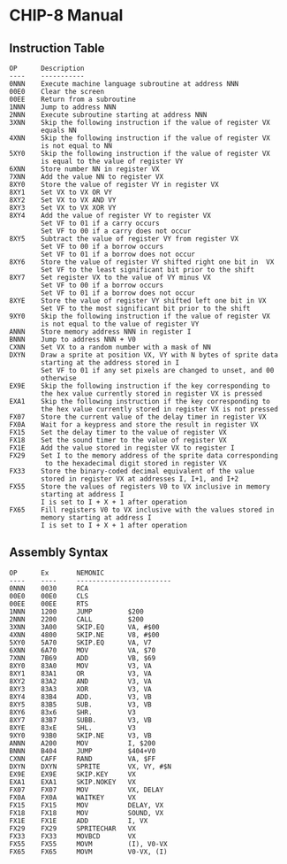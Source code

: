 CHIP-8 Manual
=============


Instruction Table
-----------------

    OP      Description
    ----    -----------
    0NNN    Execute machine language subroutine at address NNN
    00E0    Clear the screen
    00EE    Return from a subroutine
    1NNN    Jump to address NNN
    2NNN    Execute subroutine starting at address NNN
    3XNN    Skip the following instruction if the value of register VX
            equals NN
    4XNN    Skip the following instruction if the value of register VX
            is not equal to NN
    5XY0    Skip the following instruction if the value of register VX
            is equal to the value of register VY
    6XNN    Store number NN in register VX
    7XNN    Add the value NN to register VX
    8XY0    Store the value of register VY in register VX
    8XY1    Set VX to VX OR VY
    8XY2    Set VX to VX AND VY
    8XY3    Set VX to VX XOR VY
    8XY4    Add the value of register VY to register VX
            Set VF to 01 if a carry occurs
            Set VF to 00 if a carry does not occur
    8XY5    Subtract the value of register VY from register VX
            Set VF to 00 if a borrow occurs
            Set VF to 01 if a borrow does not occur
    8XY6    Store the value of register VY shifted right one bit in  VX
            Set VF to the least significant bit prior to the shift
    8XY7    Set register VX to the value of VY minus VX
            Set VF to 00 if a borrow occurs
            Set VF to 01 if a borrow does not occur
    8XYE    Store the value of register VY shifted left one bit in VX
            Set VF to the most significant bit prior to the shift
    9XY0    Skip the following instruction if the value of register VX
            is not equal to the value of register VY
    ANNN    Store memory address NNN in register I
    BNNN    Jump to address NNN + V0
    CXNN    Set VX to a random number with a mask of NN
    DXYN    Draw a sprite at position VX, VY with N bytes of sprite data
            starting at the address stored in I
            Set VF to 01 if any set pixels are changed to unset, and 00
            otherwise
    EX9E    Skip the following instruction if the key corresponding to
            the hex value currently stored in register VX is pressed
    EXA1    Skip the following instruction if the key corresponding to
            the hex value currently stored in register VX is not pressed
    FX07    Store the current value of the delay timer in register VX
    FX0A    Wait for a keypress and store the result in register VX
    FX15    Set the delay timer to the value of register VX
    FX18    Set the sound timer to the value of register VX
    FX1E    Add the value stored in register VX to register I
    FX29    Set I to the memory address of the sprite data corresponding
             to the hexadecimal digit stored in register VX
    FX33    Store the binary-coded decimal equivalent of the value
            stored in register VX at addresses I, I+1, and I+2
    FX55    Store the values of registers V0 to VX inclusive in memory
            starting at address I
            I is set to I + X + 1 after operation
    FX65    Fill registers V0 to VX inclusive with the values stored in
            memory starting at address I
            I is set to I + X + 1 after operation


Assembly Syntax
---------------

    OP      Ex       NEMONIC
    ----    ----     ------------------------
    0NNN    0030     RCA
    00E0    00E0     CLS
    00EE    00EE     RTS
    1NNN    1200     JUMP         $200
    2NNN    2200     CALL         $200
    3XNN    3A00     SKIP.EQ      VA, #$00
    4XNN    4800     SKIP.NE      V8, #$00
    5XY0    5A70     SKIP.EQ      VA, V7
    6XNN    6A70     MOV          VA, $70
    7XNN    7B69     ADD          VB, $69
    8XY0    83A0     MOV          V3, VA
    8XY1    83A1     OR           V3, VA
    8XY2    83A2     AND          V3, VA
    8XY3    83A3     XOR          V3, VA
    8XY4    83B4     ADD.         V3, VB
    8XY5    83B5     SUB.         V3, VB
    8XY6    83x6     SHR.         V3
    8XY7    83B7     SUBB.        V3, VB
    8XYE    83xE     SHL.         V3
    9XY0    93B0     SKIP.NE      V3, VB
    ANNN    A200     MOV          I, $200
    BNNN    B404     JUMP         $404+V0
    CXNN    CAFF     RAND         VA, $FF
    DXYN    DXYN     SPRITE       VX, VY, #$N
    EX9E    EX9E     SKIP.KEY     VX
    EXA1    EXA1     SKIP.NOKEY   VX
    FX07    FX07     MOV          VX, DELAY
    FX0A    FX0A     WAITKEY      VX
    FX15    FX15     MOV          DELAY, VX
    FX18    FX18     MOV          SOUND, VX
    FX1E    FX1E     ADD          I, VX
    FX29    FX29     SPRITECHAR   VX
    FX33    FX33     MOVBCD       VX
    FX55    FX55     MOVM         (I), V0-VX
    FX65    FX65     MOVM         V0-VX, (I)
